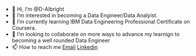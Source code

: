 - 👋 Hi, I’m @D-Albright
- 👀 I’m interested in becoming a Data Engineer/Data Analyist.
- 🌱 I’m currently learning IBM Data Engineering Professional Certificate on Coursera.
- 💞️ I’m looking to collaborate on more ways to advance my learnign to becoming a well rounded Data Engineer
- 📫 How to reach me [Email](derekalbright7761@gmail.com) [Linkedin](https://www.linkedin.com/in/derek-albright-2b185b290) 

<!---
D-Albright/D-Albright is a ✨ special ✨ repository because its `README.md` (this file) appears on your GitHub profile.
You can click the Preview link to take a look at your changes.
--->
